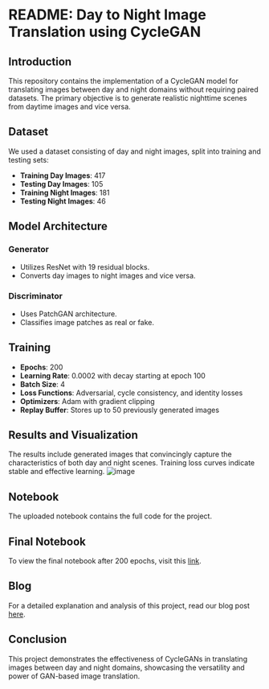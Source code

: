 # README: Day to Night Image Translation using CycleGAN

## Introduction

This repository contains the implementation of a CycleGAN model for translating images between day and night domains without requiring paired datasets. The primary objective is to generate realistic nighttime scenes from daytime images and vice versa.

## Dataset

We used a dataset consisting of day and night images, split into training and testing sets:

- **Training Day Images**: 417
- **Testing Day Images**: 105
- **Training Night Images**: 181
- **Testing Night Images**: 46

## Model Architecture

### Generator

- Utilizes ResNet with 19 residual blocks.
- Converts day images to night images and vice versa.

### Discriminator

- Uses PatchGAN architecture.
- Classifies image patches as real or fake.

## Training

- **Epochs**: 200
- **Learning Rate**: 0.0002 with decay starting at epoch 100
- **Batch Size**: 4
- **Loss Functions**: Adversarial, cycle consistency, and identity losses
- **Optimizers**: Adam with gradient clipping
- **Replay Buffer**: Stores up to 50 previously generated images

## Results and Visualization

The results include generated images that convincingly capture the characteristics of both day and night scenes. Training loss curves indicate stable and effective learning.
![image](https://github.com/bahetiaditi/cyclegan/assets/73452048/39e50159-3867-40d2-ae31-2047ae256053)


## Notebook

The uploaded notebook contains the full code for the project.

## Final Notebook

To view the final notebook after 200 epochs, visit this [link]([path_to_final_notebook](https://www.kaggle.com/aditibaheti/cyclegan-daynight)).

## Blog

For a detailed explanation and analysis of this project, read our blog post [here]([path_to_blog](https://dev.to/aditi_baheti_f4a40487a091/from-day-to-night-building-a-cyclegan-for-image-translation-3pjd)).

## Conclusion

This project demonstrates the effectiveness of CycleGANs in translating images between day and night domains, showcasing the versatility and power of GAN-based image translation.
